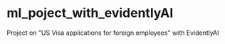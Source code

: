 # ml_poject_with_evidentlyAI
Project on "US Visa applications for foreign employees" with EvidentlyAI
